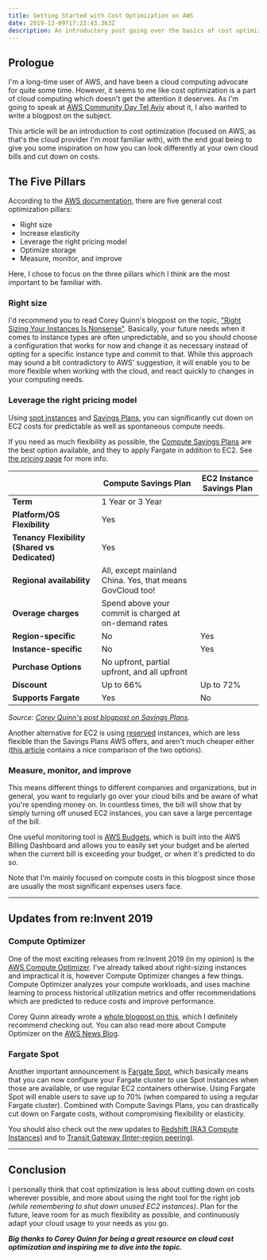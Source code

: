 ```yaml
---
title: Getting Started with Cost Optimization on AWS
date: 2019-12-09T17:23:43.363Z
description: An introductory post going over the basics of cost optimization in the cloud, and how to save money when using AWS. The post also contains an overview of related releases from re:Invent 2019.
---
```


## Prologue

I'm a long-time user of AWS, and have been a cloud computing advocate for quite some time. However, it seems to me like cost optimization is a part of cloud computing which doesn't get the attention it deserves. As I'm going to speak at [AWS Community Day Tel Aviv](https://awscommunitydaytelaviv2019.splashthat.com) about it, I also wanted to write a blogpost on the subject.

This article will be an introduction to cost optimization (focused on AWS, as that's the cloud provider I'm most familiar with), with the end goal being to give you some inspiration on how you can look differently at your own cloud bills and cut down on costs.


## The Five Pillars

According to the [AWS documentation](https://docs.aws.amazon.com/whitepapers/latest/cost-optimization-laying-the-foundation/cost-optimization-pillars.html), there are five general cost optimization pillars:

- Right size
- Increase elasticity
- Leverage the right pricing model
- Optimize storage
- Measure, monitor, and improve

Here, I chose to focus on the three pillars which I think are the most important to be familiar with.

### Right size

I'd recommend you to read Corey Quinn's blogpost on the topic, ["Right Sizing Your Instances Is Nonsense"](https://www.lastweekinaws.com/blog/right-sizing-your-instances-is-nonsense/). Basically, your future needs when it comes to instance types are often unpredictable, and so you should choose a configuration that works for now and change it as necessary instead of opting for a specific instance type and commit to that. While this approach may sound a bit contradictory to AWS' suggestion, it will enable you to be more flexible when working with the cloud, and react quickly to changes in your computing needs.

### Leverage the right pricing model

Using [spot instances](https://aws.amazon.com/ec2/spot) and [Savings Plans](https://docs.aws.amazon.com/savingsplans/latest/userguide/what-is-savings-plans.html), you can significantly cut down on EC2 costs for predictable as well as spontaneous compute needs.

If you need as much flexibility as possible, the [Compute Savings Plans](https://aws.amazon.com/blogs/aws/new-savings-plans-for-aws-compute-services) are the best option available, and they to apply Fargate in addition to EC2. See [the pricing page](https://aws.amazon.com/savingsplans/pricing) for more info.

| | Compute Savings Plan | EC2 Instance Savings Plan |
| --- | --- | --- |
| <b>Term<b> | 1 Year or 3 Year |
| <b>Platform/OS Flexibility</b>  | Yes |
| <b>Tenancy Flexibility (Shared vs Dedicated)</b> | Yes |
| <b>Regional availability</b> | All, except mainland China. Yes, that means GovCloud too! |
| <b>Overage charges</b> | Spend above your commit is charged at on-demand rates |
| <b>Region-specific</b> | No | Yes |
| <b>Instance-specific</b> | No | Yes |
| <b>Purchase Options</b> | No upfront, partial upfront, and all upfront |
| <b>Discount</b> | Up to 66% | Up to 72% |
| <b>Supports Fargate</b> | Yes | No |

_Source: [Corey Quinn's post blogpost on Savings Plans](https://www.lastweekinaws.com/blog/aws-begins-sunsetting-ris-replaces-them-with-something-much-much-better)._

Another alternative for EC2 is using [reserved](https://docs.aws.amazon.com/AWSEC2/latest/UserGuide/ec2-reserved-instances.html) instances, which are less flexible than the Savings Plans AWS offers, and aren't much cheaper either ([this article](https://www.gorillastack.com/news/aws-savings-plans-reserved-instances) contains a nice comparison of the two options).

### Measure, monitor, and improve

This means different things to different companies and organizations, but in general, you want to regularly go over your cloud bills and be aware of what you're spending money on. In countless times, the bill will show that by simply turning off unused EC2 instances, you can save a large percentage of the bill.

One useful monitoring tool is [AWS Budgets](https://aws.amazon.com/aws-cost-management/aws-budgets), which is built into the AWS Billing Dashboard and allows you to easily set your budget and be alerted when the current bill is exceeding your budget, or when it's predicted to do so.

Note that I'm mainly focused on compute costs in this blogpost since those are usually the most significant expenses users face.

---

## Updates from re:Invent 2019

### Compute Optimizer

One of the most exciting releases from re:Invent 2019 (in my opinion) is the [AWS Compute Optimizer](https://aws.amazon.com/compute-optimizer). I've already talked about right-sizing instances and impractical it is, however Compute Optimizer changes a few things.
<br>
Compute Optimizer analyzes your compute workloads, and uses machine learning to process historical utilization metrics and offer recommendations which are predicted to reduce costs and improve performance.

Corey Quinn already wrote a [whole blogpost on this](https://www.lastweekinaws.com/blog/with-compute-optimizer-aws-finds-an-actual-use-for-ai-ml), which I definitely recommend checking out. You can also read more about Compute Optimizer on the [AWS News Blog](https://aws.amazon.com/blogs/aws/aws-compute-optimizer-your-customized-resource-optimization-service).

### Fargate Spot

Another important announcement is [Fargate Spot](https://aws.amazon.com/blogs/aws/aws-fargate-spot-now-generally-available), which basically means that you can now configure your Fargate cluster to use Spot instances when those are available, or use regular EC2 containers otherwise. Using Fargate Spot will enable users to save up to 70% (when compared to using a regular Fargate cluster). Combined with Compute Savings Plans, you can drastically cut down on Fargate costs, without compromising flexibility or elasticity.

You should also check out the new updates to [Redshift (RA3 Compute Instances)](https://aws.amazon.com/blogs/aws/amazon-redshift-update-next-generation-compute-instances-and-managed-analytics-optimized-storage) and to [Transit Gateway (Inter-region peering)](https://aws.amazon.com/blogs/aws/new-for-aws-transit-gateway-build-global-networks-and-centralize-monitoring-using-network-manager).

---


## Conclusion

I personally think that cost optimization is less about cutting down on costs wherever possible, and more about using the right tool for the right job _(while remembering to shut down unused EC2 instances)_. Plan for the future, leave room for as much flexibility as possible, and continuously adapt your cloud usage to your needs as you go.

***Big thanks to Corey Quinn for being a great resource on cloud cost optimization and inspiring me to dive into the topic.***
